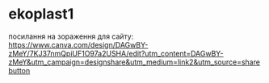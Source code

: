 # ekoplast1
посилання на зораження для сайту: https://www.canva.com/design/DAGwBY-zMeY/7KJ37nmQpiUF1O97a2USHA/edit?utm_content=DAGwBY-zMeY&utm_campaign=designshare&utm_medium=link2&utm_source=sharebutton
